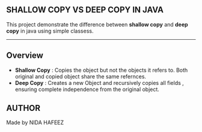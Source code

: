 ##  SHALLOW COPY VS DEEP COPY IN JAVA

This project demonstrate the difference between **shallow copy** and **deep copy** in java using simple classess.

---
## Overview
- **Shallow Copy** : Copies the object but not the objects it refers to. Both original and copied object share the same refernces.
- **Deep Copy** : Creates a new Object and recursively copies all fields , ensuring complete independence from the original object.

## AUTHOR
Made by NIDA HAFEEZ


